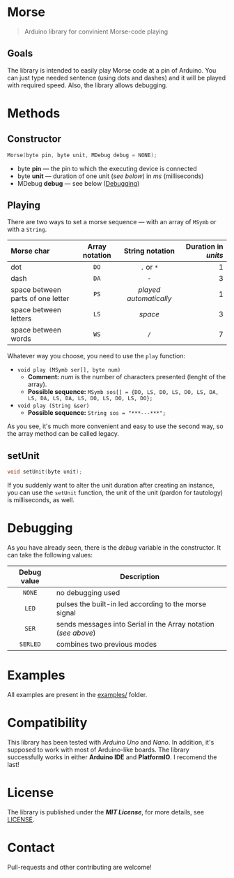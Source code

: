 # Morse
> Arduino library for convinient Morse-code playing

## Goals
The library is intended to easily play Morse code at a pin of Arduino. You can just type needed sentence (using dots and dashes) and it will be played with required speed. Also, the library allows debugging.

# Methods
## Constructor
```cpp
Morse(byte pin, byte unit, MDebug debug = NONE);
```
- byte **pin** — the pin to which the executing device is connected
- byte **unit** — duration of one unit (*see below*) in *ms* (milliseconds)
- MDebug **debug** — see below ([Debugging](#debugging))

## Playing
There are two ways to set a morse sequence — with an array of `MSymb` or with a `String`.

|Morse char                       |Array notation|String notation       |Duration in *units*|
|:--------------------------------|:------------:|:--------------------:|------------------:|
|dot                              |`DO`          |`.` or `*`            |1                  |
|dash                             |`DA`          |`-`                   |3                  |
|space between parts of one letter|`PS`          |*played automatically*|1                  |
|space between letters            |`LS`          |*space*               |3                  |
|space between words              |`WS`          |`/`                   |7                  |

Whatever way you choose, you need to use the `play` function:
- `void play (MSymb ser[], byte num)`
  - **Comment:** *num* is the number of characters presented (lenght of the array).
  - **Possible sequence:** `MSymb sos[] = {DO, LS, DO, LS, DO, LS, DA, LS, DA, LS, DA, LS, DO, LS, DO, LS, DO};`
- `void play (String &ser)`
  - **Possible sequence:** `String sos = "***---***";`

As you see, it's much more convenient and easy to use the second way, so the array method can be called legacy.

## setUnit
```cpp
void setUnit(byte unit);
```
If you suddenly want to alter the unit duration after creating an instance, you can use the `setUnit` function, the unit of the unit (pardon for tautology) is milliseconds, as well.


# <a name="debugging"/> Debugging
As you have already seen, there is the *debug* variable in the constructor. It can take the following values:

|Debug value|Description
|:---------:|----------------------------------------------------------------
|`NONE`     |no debugging used
|`LED`      |pulses the built-in led according to the morse signal
|`SER`      |sends messages into Serial in the Array notation (*see above*)
|`SERLED`   |combines two previous modes

# Examples
All examples are present in the [examples/](examples/) folder.

# Compatibility
This library has been tested with *Arduino Uno* and *Nano*. In addition, it's supposed to work with most of Arduino-like boards. 
The library successfully works in either **Arduino IDE** and **PlatformIO**. I recomend the last!

# License
The library is published under the ***MIT License***, for more details, see [LICENSE](LICENSE).

# Contact
Pull-requests and other contributing are welcome!
